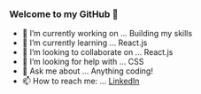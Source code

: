 ### Welcome to my GitHub 👋


- 🔭 I’m currently working on ... Building my skills
- 🌱 I’m currently learning ... React.js
- 👯 I’m looking to collaborate on ... React.js
- 🤔 I’m looking for help with ... CSS
- 💬 Ask me about ... Anything coding!
- 📫 How to reach me: ... [LinkedIn](https://www.linkedin.com/in/maxfield-rabin-44a343208/)


